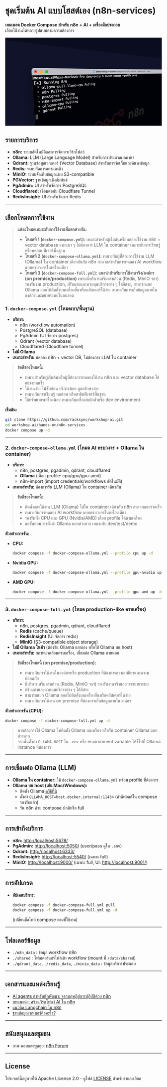 # ชุดเริ่มต้น AI แบบโฮสต์เอง (n8n-services)

**เทมเพลต Docker Compose สำหรับ n8n + AI + เครื่องมือประกอบ**  
เลือกใช้งานได้หลายรูปแบบตามความต้องการ

![n8n.io - Screenshot](https://github.com/racksync/workshop-ai/blob/main/hands-on/n8n-services/assets/n8n-demo.gif)

## รายการบริการ
- **n8n:** ระบบอัตโนมัติและการจัดการเวิร์กโฟลว์
- **Ollama:** LLM (Large Language Model) สำหรับการประมวลผลภาษา
- **Qdrant:** ฐานข้อมูลเวกเตอร์ (Vector Database) สำหรับการจัดเก็บและค้นหาข้อมูล
- **Redis:** ระบบจัดการแคชและคิว
- **MinIO:** ระบบจัดเก็บข้อมูลแบบ S3-compatible
- **PGVector:** ฐานข้อมูลเชิงสัมพันธ์
- **PgAdmin:** UI สำหรับจัดการ PostgreSQL
- **Cloudflared:** เชื่อมต่อกับ Cloudflare Tunnel
- **RedisInsight:** UI สำหรับจัดการ Redis

---

## เลือกโหมดการใช้งาน

> **แต่ละโหมดเหมาะกับการใช้งานที่แตกต่างกัน:**
>
> - **โหมดที่ 1 (`docker-compose.yml`):** เหมาะสำหรับผู้เริ่มต้นหรือทดลองใช้งาน n8n + vector database แบบเบา ๆ ไม่ต้องการ LLM ใน container เหมาะกับการเรียนรู้หรือทดสอบฟีเจอร์พื้นฐาน
> - **โหมดที่ 2 (`docker-compose-ollama.yml`):** เหมาะกับผู้ที่ต้องการใช้งาน LLM (Ollama) ใน container เดียวกันกับ n8n สะดวกสำหรับการทดลอง AI workflow แบบครบวงจรในเครื่องเดียว
> - **โหมดที่ 3 (`docker-compose-full.yml`):** **แนะนำสำหรับการใช้งานจริง/องค์กร (on premise/production)** เพราะมีบริการเสริมครบถ้วน (Redis, MinIO ฯลฯ) รองรับงาน production, ปรับแต่งและควบคุมบริการต่าง ๆ ได้อิสระ, สามารถแยก Ollama ออกไปติดตั้งบนเครื่องอื่นหรือคลัสเตอร์ได้ง่าย เหมาะกับการเก็บข้อมูลภายในองค์กรและขยายระบบในอนาคต

### 1. `docker-compose.yml` (โหมดเบา/พื้นฐาน)
- **บริการ:**  
  - n8n (workflow automation)
  - PostgreSQL (database)
  - PgAdmin (UI จัดการ postgres)
  - Qdrant (vector database)
  - Cloudflared (Cloudflare tunnel)
- **ไม่มี Ollama**
- **เหมาะสำหรับ:** ทดลอง n8n + vector DB, ไม่ต้องการ LLM ใน container

> **ข้อดีของโหมดนี้:**  
> - เหมาะสำหรับผู้เริ่มต้นหรือผู้ที่ต้องการทดลองใช้งาน n8n และ vector database ได้อย่างรวดเร็ว  
> - ใช้งานง่าย ไม่ซับซ้อน บริการน้อย ดูแลรักษาง่าย  
> - เหมาะกับการเรียนรู้ ทดสอบ หรือสาธิตฟีเจอร์พื้นฐาน  
> - ใช้ทรัพยากรเครื่องน้อย เหมาะกับเครื่องสเปกต่ำหรือ dev environment

**เริ่มต้น:**
```bash
git clone https://github.com/racksync/workshop-ai.git
cd workshop-ai/hands-on/n8n-services
docker compose up -d
```

---

### 2. `docker-compose-ollama.yml` (โหมด AI ครบวงจร + Ollama ใน container)
- **บริการ:**  
  - n8n, postgres, pgadmin, qdrant, cloudflared
  - **Ollama** (เลือก profile: cpu/gpu/gpu-amd)
  - n8n-import (import credentials/workflows อัตโนมัติ)
- **เหมาะสำหรับ:** ต้องการรัน LLM (Ollama) ใน container เดียวกัน

> **ข้อดีของโหมดนี้:**  
> - ติดตั้งและใช้งาน LLM (Ollama) ได้ใน container เดียวกับ n8n สะดวกและรวดเร็ว  
> - เหมาะกับการทดลอง AI workflow แบบครบวงจรในเครื่องเดียว  
> - รองรับทั้ง CPU และ GPU (Nvidia/AMD) เลือก profile ได้ตามเครื่อง  
> - ลดขั้นตอนการตั้งค่า Ollama แยกต่างหาก เหมาะกับ dev/test/demo

**ตัวอย่างการรัน:**
- **CPU:**  
  ```bash
  docker compose -f docker-compose-ollama.yml --profile cpu up -d
  ```
- **Nvidia GPU:**  
  ```bash
  docker compose -f docker-compose-ollama.yml --profile gpu-nvidia up -d
  ```
- **AMD GPU:**  
  ```bash
  docker compose -f docker-compose-ollama.yml --profile gpu-amd up -d
  ```

---

### 3. `docker-compose-full.yml` (โหมด production-like ครบเครื่อง)
- **บริการ:**  
  - n8n, postgres, pgadmin, qdrant, cloudflared
  - **Redis** (cache/queue)
  - **RedisInsight** (UI จัดการ redis)
  - **MinIO** (S3-compatible object storage)
- **ไม่มี Ollama ในตัว** (ต้องรัน Ollama แยกเอง หรือใช้ Ollama บน host)
- **เหมาะสำหรับ:** สภาพแวดล้อมครบเครื่อง, เชื่อมต่อ Ollama ภายนอก

> **ข้อดีของโหมดนี้ (on premise/production):**  
> - เหมาะกับการใช้งานในองค์กรหรือ production ที่ต้องการความเสถียรและความปลอดภัย  
> - มีบริการเสริมครบถ้วน (Redis, MinIO ฯลฯ) รองรับงานจริงและการขยายระบบ  
> - ปรับแต่งและควบคุมบริการต่าง ๆ ได้อิสระ  
> - สามารถแยก Ollama ออกไปติดตั้งบนเครื่องอื่นหรือคลัสเตอร์ได้ง่าย  
> - เหมาะกับการใช้งาน on premise ที่ต้องการเก็บข้อมูลภายในองค์กร

**ตัวอย่างการรัน (CPU):**
```bash
docker compose -f docker-compose-full.yml up -d
```
> หากต้องการใช้ Ollama ให้ติดตั้ง Ollama บนเครื่อง หรือรัน container Ollama แยกต่างหาก  
> จากนั้นตั้งค่า `OLLAMA_HOST` ใน `.env` หรือ environment variable ให้ชี้ไปที่ Ollama instance ที่ต้องการ

---

## การเชื่อมต่อ Ollama (LLM)

- **Ollama ใน container:** ใช้ `docker-compose-ollama.yml` พร้อม profile ที่ต้องการ
- **Ollama บน host (เช่น Mac/Windows):**  
  - ติดตั้ง Ollama [ดูวิธีที่นี่](https://ollama.com/)
  - ตั้งค่า `OLLAMA_HOST=host.docker.internal:11434` (ค่าดีฟอลต์ใน compose รองรับแล้ว)
  - รัน n8n ด้วย compose ปกติหรือ full

---

## การเข้าถึงบริการ

- **n8n:** [http://localhost:5678/](http://localhost:5678/)
- **PgAdmin:** [http://localhost:5050/](http://localhost:5050/) (user/pass ดูใน `.env`)
- **Qdrant:** [http://localhost:6333/](http://localhost:6333/)
- **RedisInsight:** [http://localhost:5540/](http://localhost:5540/) (เฉพาะ full)
- **MinIO:** [http://localhost:9000/](http://localhost:9000/) (เฉพาะ full, UI: [http://localhost:9001/](http://localhost:9001/))

---

## การอัปเกรด

- **อัปเดตบริการ:**
  ```bash
  docker compose -f docker-compose-full.yml pull
  docker compose -f docker-compose-full.yml up -d
  ```
  (เปลี่ยนชื่อไฟล์ compose ตามที่ใช้งาน)

---

## โฟลเดอร์ข้อมูล

- `./n8n_data` : ข้อมูล workflow n8n
- `./shared` : โฟลเดอร์แชร์ไฟล์เข้า workflow (mount ที่ `/data/shared`)
- `./qdrant_data`, `./redis_data`, `./minio_data` : ข้อมูลบริการประกอบ

---

## เอกสารและแหล่งเรียนรู้

- [AI agents สำหรับนักพัฒนา: จากทฤษฎีสู่การปฏิบัติด้วย n8n](https://blog.n8n.io/ai-agents/)
- [บทแนะนำ: สร้างเวิร์กโฟลว์ AI ใน n8n](https://docs.n8n.io/advanced-ai/intro-tutorial/)
- [แนวคิด Langchain ใน n8n](https://docs.n8n.io/advanced-ai/langchain/langchain-n8n/)
- [ฐานข้อมูลเวกเตอร์คืออะไร?](https://docs.n8n.io/advanced-ai/examples/understand-vector-databases/)

---

## สนับสนุนและชุมชน

- ถาม-ตอบและพูดคุย: [n8n Forum](https://community.n8n.io/)

---

## License

โปรเจกต์นี้อยู่ภายใต้ Apache License 2.0 - ดูไฟล์ [LICENSE](LICENSE) สำหรับรายละเอียด
